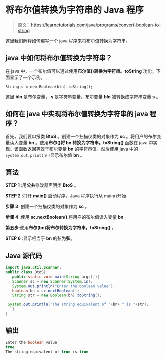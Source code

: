 # 将布尔值转换为字符串的 Java 程序

> 原文：<https://learnetutorials.com/java/programs/convert-boolean-to-string>

这里我们解释如何编写一个 java 程序来将布尔值转换为字符串。

## java 中如何将布尔值转换为字符串？

在 java 中，一个布尔值可以通过使用**布尔值()转换为字符串。toString** 功能。下面显示了一个示例。

`String s = new Boolean(bln).toString();`

这里 **bln** 是布尔变量， **s** 是字符串变量。布尔变量 **bln** 被转换成字符串变量 **s** 。

## 如何在 java 中实现将布尔值转换为字符串的 java 程序？

首先，我们要申报类 **BtoS** 。创建一个扫描仪类的对象作为 **sc** 。将用户的布尔变量读入变量 **bn** 。使用**布尔()将 **bn** 转换为字符串。toString()** 函数在 java 中实现。该函数返回等效于布尔变量 **bn** 的字符串值。然后使用 java 中的`system.out.println()`显示布尔值 **bn** 。

## 算法

**STEP 1** :用**公共**修改器声明类 **BtoS** 。

**STEP 2** :打开 **main()** 启动程序，Java 程序执行从 main()开始

**步骤 3** :创建一个扫描仪类的对象作为 **sc** 。

**步骤 4** :使用 **sc.nextBoolean()** 将用户的布尔值读入变量 **bn** 。

**第五步**:使用**布尔(bn)将布尔转换为字符串。toString()** 。

**STEP 6** :显示相当于 **bn** 的弦为**弦**。

## Java 源代码

```java
import java.util.Scanner;
public class BtoS{  
   public static void main(String args[]){  
   Scanner sc = new Scanner(System.in);
   System.out.println("Enter the boolean value");
   boolean bn = sc.nextBoolean();
   String str = new Boolean(bn).toString();

 System.out.println("The string equivalent of "+bn+ " is "+str);  
   }
}

```

## 输出

```java
Enter the boolean value
true
The string equivalent of true is true
```